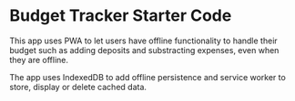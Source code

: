 # Budget Tracker Starter Code
This app uses PWA to let users have offline functionality to handle their budget such as adding deposits and substracting expenses, even when they are offline.

The app uses IndexedDB to add offline persistence and service worker to store, display or delete cached data.